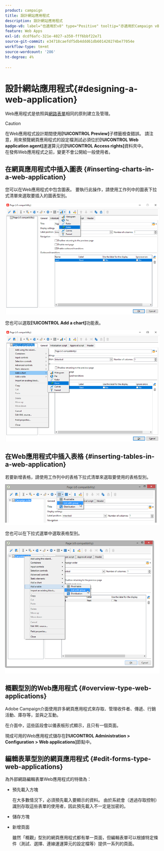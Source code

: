```yaml
---
product: campaign
title: 設計網站應用程式
description: 設計網站應用程式
badge-v8: label="也適用於v8" type="Positive" tooltip="亦適用於Campaign v8"
feature: Web Apps
exl-id: dcdf6afc-321e-4027-a350-fff6bbf22e71
source-git-commit: e34718caefdf5db4ddd61db601420274be77054e
workflow-type: tm+mt
source-wordcount: '286'
ht-degree: 4%

---
```


# 設計網站應用程式{#designing-a-web-application}



Web應用程式是依照與[網路表單](about-web-forms.md)相同的原則建立及管理。

>[!CAUTION]
>
>在Web應用程式設計期間使用&#x200B;**[!UICONTROL Preview]**&#x200B;子標籤檢查錯誤。 請注意，用來預覽網頁應用程式的設定檔測試必須位於&#x200B;**[!UICONTROL Web application agent]**&#x200B;運運算元的&#x200B;**[!UICONTROL Access rights]**&#x200B;資料夾中。 </br>在發佈Web應用程式之前，變更不會公開給一般使用者。

## 在網頁應用程式中插入圖表 {#inserting-charts-in-a-web-application}

您可以在Web應用程式中包含圖表。 要執行此操作，請使用工作列中的圖表下拉式清單來選取要插入的圖表型別。

![](assets/s_ncs_admin_webapps_bar_graph.png)

您也可以選取&#x200B;**[!UICONTROL Add a chart]**&#x200B;功能表。

![](assets/s_ncs_admin_webapps_graph.png)

## 在Web應用程式中插入表格 {#inserting-tables-in-a-web-application}

若要新增表格，請使用工作列中的表格下拉式清單來選取要使用的表格型別。

![](assets/s_ncs_admin_webapps_bar_table.png)

您也可以在下拉式選單中選取表格型別。

![](assets/s_ncs_admin_webapps_table.png)

## 概觀型別的Web應用程式 {#overview-type-web-applications}

Adobe Campaign介面使用許多網頁應用程式來存取、管理收件者、傳遞、行銷活動、庫存等，並與之互動。

在介面中，這些區段會以儀表板形式顯示，且只有一個頁面。

現成可用的Web應用程式儲存在&#x200B;**[!UICONTROL Administration > Configuration > Web applications]**&#x200B;節點中。

## 編輯表單型別的網頁應用程式 {#edit-forms-type-web-applications}

為外部網路編輯表單Web應用程式的特徵為：

* 預先載入方塊

  在大多數情況下，必須預先載入要顯示的資料。 由於系統會（透過存取控制）識別存取這些表單的使用者，因此預先載入不一定是加密的。

* 儲存方塊
* 新增頁面

  雖然「概觀」型別的網頁應用程式都有單一頁面，但編輯表單可以根據特定條件（測試、選擇、連線運運算元的設定檔等）提供一系列的頁面。

